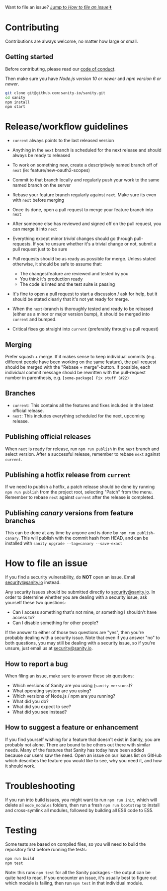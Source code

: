 Want to file an issue? [Jump to _How to file an issue_ ⏬](#how-to-file-an-issue)

# Contributing

Contributions are always welcome, no matter how large or small.

## Getting started

Before contributing, please read our [code of conduct](https://github.com/sanity-io/sanity/blob/current/CODE_OF_CONDUCT.md).

Then make sure you have _Node.js version 10 or newer_ and _npm version 6 or newer_.

```sh
git clone git@github.com:sanity-io/sanity.git
cd sanity
npm install
npm start
```

# Release/workflow guidelines

- `current` always points to the last released version
- Anything in the `next` branch is scheduled for the next release and should always be ready to released
- To work on something new, create a descriptively named branch off of `next` (ie: feature/new-oauth2-scopes)
- Commit to that branch locally and regularly push your work to the same named branch on the server
- Rebase your feature branch regularly against `next`. Make sure its even with `next` before merging
- Once its done, open a pull request to merge your feature branch into `next`
- After someone else has reviewed and signed off on the pull request, you can merge it into `next`
- Everything except minor _trivial_ changes should go through pull-requests. If you're unsure whether it's a trivial change or not, submit a pull request just to be sure
- Pull requests should be as ready as possible for merge. Unless stated otherwise, it should be safe to assume that:

  - The changes/feature are reviewed and tested by you
  - You think it's production ready
  - The code is linted and the test suite is passing

- It's fine to open a pull request to start a discussion / ask for help, but it should be stated clearly that it's not yet ready for merge.
- When the `next`-branch is thoroughly tested and ready to be released (either as a minor or major version bump), it should be merged into `current` and bumped.
- Critical fixes go straight into `current` (preferably through a pull request)

## Merging

Prefer squash + merge. If it makes sense to keep individual commits (e.g. different people have been working on the same feature), the pull request should be merged with the "Rebase + merge"-button. If possible, each individual commit message should be rewritten with the pull-request number in parenthesis, e.g. `[some-package] Fix stuff (#22)`

## Branches

- `current`: This contains all the features and fixes included in the latest official release.
- `next`: This includes everything scheduled for the next, upcoming release.

## Publishing official releases

When `next` is ready for release, run `npm run publish` in the `next` branch and select version. After a successful release, remember to rebase `next` against `current`.

## Publishing a hotfix release from `current`

If we need to publish a hotfix, a patch release should be done by running `npm run publish` from the project root, selecting "Patch" from the menu. Remember to rebase `next` against `current` after the release is completed.

## Publishing _canary_ versions from feature branches

This can be done at any time by anyone and is done by `npm run publish-canary`. This will publish with the commit hash from HEAD, and can be installed with `sanity upgrade --tag=canary --save-exact`

# How to file an issue

If you find a security vulnerability, do **NOT** open an issue. Email security@sanity.io instead.

Any security issues should be submitted directly to security@sanity.io. In order to determine whether you are dealing with a security issue, ask yourself these two questions:

- Can I access something that's not mine, or something I shouldn't have access to?
- Can I disable something for other people?

If the answer to either of those two questions are "yes", then you're probably dealing with a security issue. Note that even if you answer "no" to both questions, you may still be dealing with a security issue, so if you're unsure, just email us at security@sanity.io.

## How to report a bug

When filing an issue, make sure to answer these six questions:

- Which versions of Sanity are you using (`sanity versions`)?
- What operating system are you using?
- Which versions of Node.js / npm are you running?
- What did you do?
- What did you expect to see?
- What did you see instead?

## How to suggest a feature or enhancement

If you find yourself wishing for a feature that doesn't exist in Sanity, you are probably not alone. There are bound to be others out there with similar needs. Many of the features that Sanity has today have been added because our users saw the need. Open an issue on our issues list on GitHub which describes the feature you would like to see, why you need it, and how it should work.

# Troubleshooting

If you run into build issues, you might want to run `npm run init`, which will delete all `node_modules` folders, then run a fresh `npm run bootstrap` to install and cross-symlink all modules, followed by building all ES6 code to ES5.

# Testing

Some tests are based on compiled files, so you will need to build the repository first before running the tests:

```sh
npm run build
npm test
```

Note: this runs `npm test` for all the Sanity packages - the output can be quite hard to read. If you encounter an issue, it's usually best to figure out which module is failing, then run `npm test` in that individual module.

